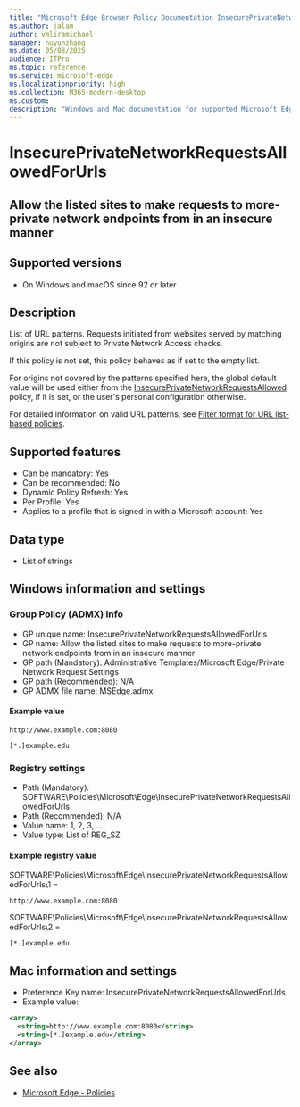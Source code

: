 ```yaml
---
title: "Microsoft Edge Browser Policy Documentation InsecurePrivateNetworkRequestsAllowedForUrls"
ms.author: jalam
author: vmliramichael
manager: nuyunzhang
ms.date: 05/08/2025
audience: ITPro
ms.topic: reference
ms.service: microsoft-edge
ms.localizationpriority: high
ms.collection: M365-modern-desktop
ms.custom:
description: "Windows and Mac documentation for supported Microsoft Edge Browser policy: Allow the listed sites to make requests to more-private network endpoints from in an insecure manner"
---
```


<!--THIS FILE IS AUTOMATICALLY GENERATED. MANUAL CHANGES WILL BE OVERWRITTEN.-->
<!--Please contact the Microsoft Edge Manageability team with any questions.-->

# InsecurePrivateNetworkRequestsAllowedForUrls

## Allow the listed sites to make requests to more-private network endpoints from in an insecure manner


## Supported versions

- On Windows and macOS since 92 or later

## Description

List of URL patterns. Requests initiated from websites served by matching origins are not subject to Private Network Access checks.

If this policy is not set, this policy behaves as if set to the empty list.

For origins not covered by the patterns specified here, the global default value will be used either from the [InsecurePrivateNetworkRequestsAllowed](InsecurePrivateNetworkRequestsAllowed.md) policy, if it is set, or the user's personal configuration otherwise.

For detailed information on valid URL patterns, see [Filter format for URL list-based policies](/DeployEdge/edge-learnmmore-url-list-filter%20format).

## Supported features

- Can be mandatory: Yes
- Can be recommended: No
- Dynamic Policy Refresh: Yes
- Per Profile: Yes
- Applies to a profile that is signed in with a Microsoft account: Yes

## Data type

- List of strings

## Windows information and settings

### Group Policy (ADMX) info

- GP unique name: InsecurePrivateNetworkRequestsAllowedForUrls
- GP name: Allow the listed sites to make requests to more-private network endpoints from in an insecure manner
- GP path (Mandatory): Administrative Templates/Microsoft Edge/Private Network Request Settings
- GP path (Recommended): N/A
- GP ADMX file name: MSEdge.admx

#### Example value

```
http://www.example.com:8080
```

```
[*.]example.edu
```

### Registry settings

- Path (Mandatory): SOFTWARE\Policies\Microsoft\Edge\InsecurePrivateNetworkRequestsAllowedForUrls
- Path (Recommended): N/A
- Value name: 1, 2, 3, ...
- Value type: List of REG_SZ

#### Example registry value

SOFTWARE\Policies\Microsoft\Edge\InsecurePrivateNetworkRequestsAllowedForUrls\1 =
```
http://www.example.com:8080
```

SOFTWARE\Policies\Microsoft\Edge\InsecurePrivateNetworkRequestsAllowedForUrls\2 =
```
[*.]example.edu
```




## Mac information and settings

- Preference Key name: InsecurePrivateNetworkRequestsAllowedForUrls
- Example value:

```xml
<array>
  <string>http://www.example.com:8080</string>
  <string>[*.]example.edu</string>
</array>
```

## See also
- [Microsoft Edge - Policies](../microsoft-edge-policies.md)
